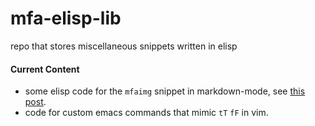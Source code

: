 mfa-elisp-lib
=============

repo that stores miscellaneous snippets written in elisp

#### Current Content ####

+ some elisp code for the `mfaimg` snippet in markdown-mode, see [this post](http://syco.mad4a.me/emacs/2012/08/02/emacs-summary-cont/ ).
+ code for custom emacs commands that mimic `tT` `fF` in vim.




